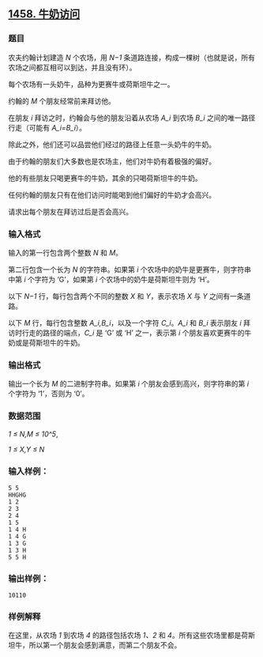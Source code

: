 ## [1458. 牛奶访问](https://www.acwing.com/problem/content/1460/)

### 题目

农夫约翰计划建造 *N* 个农场，用 *N−1* 条道路连接，构成一棵树（也就是说，所有农场之间都互相可以到达，并且没有环）。

每个农场有一头奶牛，品种为更赛牛或荷斯坦牛之一。

约翰的 *M* 个朋友经常前来拜访他。

在朋友 *i* 拜访之时，约翰会与他的朋友沿着从农场 *A_i* 到农场 *B_i* 之间的唯一路径行走（可能有 *A_i=B_i*）。

除此之外，他们还可以品尝他们经过的路径上任意一头奶牛的牛奶。

由于约翰的朋友们大多数也是农场主，他们对牛奶有着极强的偏好。

他的有些朋友只喝更赛牛的牛奶，其余的只喝荷斯坦牛的牛奶。

任何约翰的朋友只有在他们访问时能喝到他们偏好的牛奶才会高兴。

请求出每个朋友在拜访过后是否会高兴。

### 输入格式

输入的第一行包含两个整数 *N* 和 *M*。

第二行包含一个长为 *N* 的字符串。如果第 *i* 个农场中的奶牛是更赛牛，则字符串中第 *i* 个字符为 ‘G’，如果第 *i* 个农场中的奶牛是荷斯坦牛则为 ‘H’。

以下 *N−1* 行，每行包含两个不同的整数 *X* 和 *Y*，表示农场 *X* 与 *Y* 之间有一条道路。

以下 *M* 行，每行包含整数 *A_i,B_i*，以及一个字符 *C_i*。*A_i* 和 *B_i* 表示朋友 *i* 拜访时行走的路径的端点，*C_i* 是 ‘G’ 或 ‘H’ 之一，表示第 *i* 个朋友喜欢更赛牛的牛奶或是荷斯坦牛的牛奶。

### 输出格式

输出一个长为 *M* 的二进制字符串。如果第 *i* 个朋友会感到高兴，则字符串的第 *i* 个字符为 ‘1’，否则为 ‘0’。

### 数据范围

*1 ≤ N,M ≤ 10^5*,

*1 ≤ X,Y ≤ N*

### 输入样例：

```
5 5
HHGHG
1 2
2 3
2 4
1 5
1 4 H
1 4 G
1 3 G
1 3 H
5 5 H
```

### 输出样例：

```
10110
```

### 样例解释

在这里，从农场 *1* 到农场 *4* 的路径包括农场 *1、2* 和 *4*。所有这些农场里都是荷斯坦牛，所以第一个朋友会感到满意，而第二个朋友不会。
